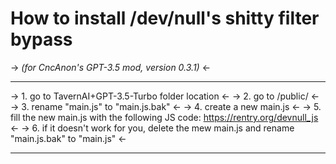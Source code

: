 # How to install /dev/null's shitty filter bypass
-> *(for CncAnon's GPT-3.5 mod, version 0.3.1)* <-
***
-> 1. go to TavernAI+GPT-3.5-Turbo folder location <-
-> 2. go to /public/ <- 
-> 3. rename "main.js" to "main.js.bak" <-
-> 4. create a new main.js <-
-> 5. fill the new main.js with the following JS code: https://rentry.org/devnull_js  <-
-> 6. if it doesn't work for you, delete the mew main.js and rename "main.js.bak" to "main.js" <-


***